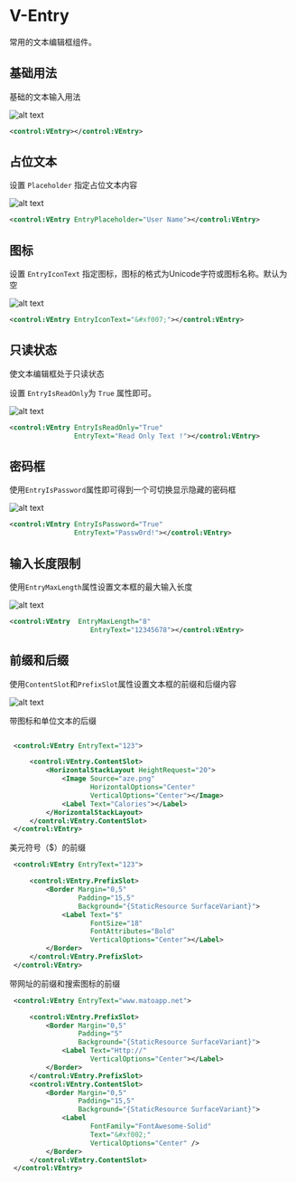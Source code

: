 
# V-Entry

常用的文本编辑框组件。


## 基础用法


基础的文本输入用法

![alt text](assets/image-40.png)

```xml
<control:VEntry></control:VEntry>
```

## 占位文本


设置 `Placeholder` 指定占位文本内容

![alt text](assets/image-41.png)

```xml
<control:VEntry EntryPlaceholder="User Name"></control:VEntry>
```

## 图标


设置 `EntryIconText` 指定图标，图标的格式为Unicode字符或图标名称。默认为空



![alt text](assets/image-42.png)

```xml
<control:VEntry EntryIconText="&#xf007;"></control:VEntry>

```

## 只读状态


使文本编辑框处于只读状态

设置 `EntryIsReadOnly`为 `True` 属性即可。


![alt text](assets/image-43.png)

```xml
<control:VEntry EntryIsReadOnly="True"
                EntryText="Read Only Text !"></control:VEntry>

```


## 密码框


使用`EntryIsPassword`属性即可得到一个可切换显示隐藏的密码框

![alt text](assets/image-44.png)


```xml
<control:VEntry EntryIsPassword="True"
                EntryText="Passw0rd!"></control:VEntry>
```

## 输入长度限制


使用`EntryMaxLength`属性设置文本框的最大输入长度


![alt text](assets/image-45.png)

```xml
<control:VEntry  EntryMaxLength="8"
                    EntryText="12345678"></control:VEntry>

```


## 前缀和后缀

使用`ContentSlot`和`PrefixSlot`属性设置文本框的前缀和后缀内容

![alt text](assets/image-46.png)

带图标和单位文本的后缀

```xml

 <control:VEntry EntryText="123">

     <control:VEntry.ContentSlot>
         <HorizontalStackLayout HeightRequest="20">
             <Image Source="aze.png"
                    HorizontalOptions="Center"
                    VerticalOptions="Center"></Image>
             <Label Text="Calories"></Label>
         </HorizontalStackLayout>
     </control:VEntry.ContentSlot>
 </control:VEntry>
```

美元符号（$）的前缀

```xml
 <control:VEntry EntryText="123">

     <control:VEntry.PrefixSlot>
         <Border Margin="0,5"
                 Padding="15,5"
                 Background="{StaticResource SurfaceVariant}">
             <Label Text="$"
                    FontSize="18"
                    FontAttributes="Bold"
                    VerticalOptions="Center"></Label>
         </Border>
     </control:VEntry.PrefixSlot>
 </control:VEntry>
```

带网址的前缀和搜索图标的前缀

```xml
 <control:VEntry EntryText="www.matoapp.net">

     <control:VEntry.PrefixSlot>
         <Border Margin="0,5"
                 Padding="5"
                 Background="{StaticResource SurfaceVariant}">
             <Label Text="Http://"
                    VerticalOptions="Center"></Label>
         </Border>
     </control:VEntry.PrefixSlot>
     <control:VEntry.ContentSlot>
         <Border Margin="0,5"
                 Padding="15,5"
                 Background="{StaticResource SurfaceVariant}">
             <Label 
                    FontFamily="FontAwesome-Solid"
                    Text="&#xf002;"                             
                    VerticalOptions="Center" />
         </Border>
     </control:VEntry.ContentSlot>
 </control:VEntry>
```